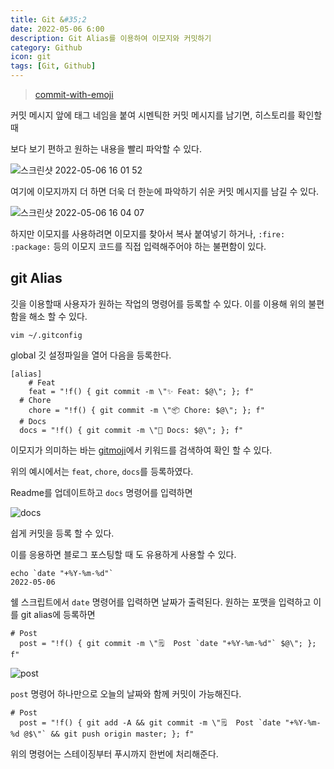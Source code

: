 ```yaml
---
title: Git &#35;2
date: 2022-05-06 6:00
description: Git Alias를 이용하여 이모지와 커밋하기
category: Github
icon: git
tags: [Git, Github]
---
```


> [commit-with-emoji](https://github.com/zerochae/commit-with-emoji)

커밋 메시지 앞에 태그 네임을 붙여 시멘틱한 커밋 메시지를 남기면, 히스토리를 확인할 때

보다 보기 편하고 원하는 내용을 빨리 파악할 수 있다.

![스크린샷 2022-05-06 16 01 52](https://user-images.githubusercontent.com/84373490/167083057-049adeff-9510-457c-ab8b-c24d7fcced00.png "태그를 사용한 예시")

여기에 이모지까지 더 하면 더욱 더 한눈에 파악하기 쉬운 커밋 메시지를 남길 수 있다.

![스크린샷 2022-05-06 16 04 07](https://user-images.githubusercontent.com/84373490/167083340-58adc18f-9ab4-4780-941f-31ccd182d9a8.png "이모지와 태그를 사용한 예시")

하지만 이모지를 사용하려면 이모지를 찾아서 복사 붙여넣기 하거나, `:fire:` `:package:` 등의 이모지 코드를 직접 입력해주어야 하는 불편함이 있다.

## git Alias

깃을 이용할때 사용자가 원하는 작업의 명령어를 등록할 수 있다. 이를 이용해 위의 불편함을 해소 할 수 있다.

```
vim ~/.gitconfig
```

global 깃 설정파일을 열어 다음을 등록한다.

```
[alias]
	# Feat
	feat = "!f() { git commit -m \"✨ Feat: $@\"; }; f"
  # Chore
	chore = "!f() { git commit -m \"📦 Chore: $@\"; }; f"
  # Docs
  docs = "!f() { git commit -m \"📝 Docs: $@\"; }; f"
```

이모지가 의미하는 바는 [gitmoji](https://gitmoji.dev/)에서 키워드를 검색하여 확인 할 수 있다.

위의 예시에서는 `feat`, `chore`, `docs`를 등록하였다.

Readme를 업데이트하고 `docs` 명령어를 입력하면

![docs](https://user-images.githubusercontent.com/84373490/166137529-cab51e33-96f5-4b5e-8cde-2d7a7777cb3f.png)

쉽게 커밋을 등록 할 수 있다.

이를 응용하면 블로그 포스팅할 때 도 유용하게 사용할 수 있다.

```
echo `date "+%Y-%m-%d"`
2022-05-06
```

쉘 스크립트에서 `date` 명령어를 입력하면 날짜가 출력된다. 원하는 포맷을 입력하고 이를 git alias에 등록하면

```
# Post
  post = "!f() { git commit -m \"🗒  Post `date "+%Y-%m-%d"` $@\"; }; f"
```

![post](https://user-images.githubusercontent.com/84373490/167085062-0d962ab3-d59e-4035-b777-ba736526d9cd.png)

`post` 명령어 하나만으로 오늘의 날짜와 함께 커밋이 가능해진다.

```
# Post
  post = "!f() { git add -A && git commit -m \"🗒  Post `date "+%Y-%m-%d @$\"` && git push origin master; }; f"
```

위의 명령어는 스테이징부터 푸시까지 한번에 처리해준다.
